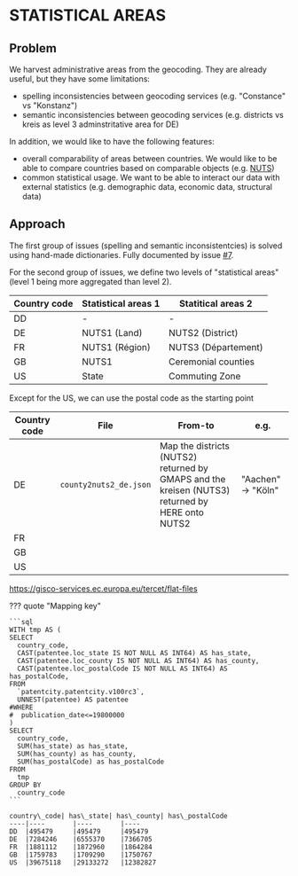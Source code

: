 # STATISTICAL AREAS

## Problem

We harvest administrative areas from the geocoding. They are already useful, but they have some limitations:

- spelling inconsistencies between geocoding services (e.g. "Constance" vs "Konstanz")
- semantic inconsistencies between geocoding services (e.g. districts vs kreis as level 3 adminstritative area for DE)

In addition, we would like to have the following features:

- overall comparability of areas between countries. We would like to be able to compare countries based on comparable objects (e.g. [NUTS](https://en.wikipedia.org/wiki/Nomenclature_of_Territorial_Units_for_Statistics))
- common statistical usage. We want to be able to interact our data with external statistics (e.g. demographic data, economic data, structural data)

## Approach

The first group of issues (spelling and semantic inconsistentcies) is solved using hand-made dictionaries. Fully documented by issue [#7](https://github.com/cverluise/patentcity/issues/7).

For the second group of issues, we define two levels of "statistical areas" (level 1 being more aggregated than level 2).

Country code| Statistical areas 1| Statitical areas 2
----|----|----
DD  |-   |-
DE  |NUTS1 (Land)   |NUTS2 (District)
FR  |NUTS1 (Région) |NUTS3 (Département)
GB  |NUTS1          |Ceremonial counties
US  |State          |Commuting Zone

Except for the US, we can use the postal code as the starting point

Country code |File | From-to | e.g.
--- |---|---|---
DE  |`county2nuts2_de.json`| Map the districts (NUTS2) returned by GMAPS and the kreisen (NUTS3) returned by HERE onto NUTS2 | "Aachen" -> "Köln"
FR  |||
GB  |||
US  |||

https://gisco-services.ec.europa.eu/tercet/flat-files

??? quote "Mapping key"

    ```sql
    WITH tmp AS (
    SELECT
      country_code,
      CAST(patentee.loc_state IS NOT NULL AS INT64) AS has_state,
      CAST(patentee.loc_county IS NOT NULL AS INT64) AS has_county,
      CAST(patentee.loc_postalCode IS NOT NULL AS INT64) AS has_postalCode,
    FROM
      `patentcity.patentcity.v100rc3`,
      UNNEST(patentee) AS patentee
    #WHERE
    #  publication_date<=19800000
    )
    SELECT
      country_code,
      SUM(has_state) as has_state,
      SUM(has_county) as has_county,
      SUM(has_postalCode) as has_postalCode
    FROM
      tmp
    GROUP BY
      country_code
    ```

    country\_code| has\_state| has\_county| has\_postalCode
    ----|----       |----       |----
    DD  |495479     |495479     |495479
    DE  |7284246    |6555370    |7366705
    FR  |1881112    |1872960    |1864284
    GB  |1759783    |1709290    |1750767
    US  |39675118   |29133272   |12382827
